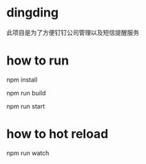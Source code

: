 # dingding

此项目是为了方便钉钉公司管理以及短信提醒服务

# how to run

npm install

npm run build

npm run start

# how to hot reload

npm run watch
